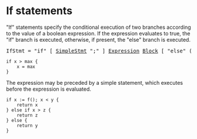 # If statements

"If" statements specify the conditional execution of two branches according to the value of a boolean expression. If the expression evaluates to true, the "if" branch is executed, otherwise, if present, the "else" branch is executed.

<pre>
<a id="IfStmt">IfStmt</a> = "if" [ <a href="/Statements/#SimpleStmt">SimpleStmt</a> ";" ] <a href="/Expressions/operators.html#Expression">Expression</a> <a href="/Blocks/#Block">Block</a> [ "else" ( <a href="#IfStmt">IfStmt</a> | <a href="/Blocks/#Block">Block</a> ) ] .
</pre>

```
if x > max {
	x = max
}
```

The expression may be preceded by a simple statement, which executes before the expression is evaluated.

```
if x := f(); x < y {
	return x
} else if x > z {
	return z
} else {
	return y
}
```